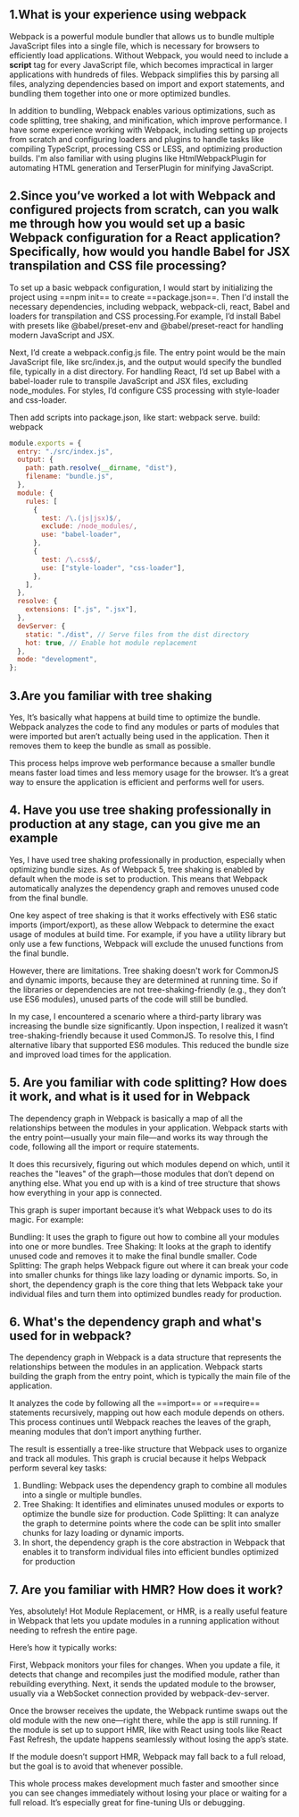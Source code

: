 ## 1.What is your experience using webpack

Webpack is a powerful module bundler that allows us to bundle multiple JavaScript files into a single file, which is necessary for browsers to efficiently load applications. Without Webpack, you would need to include a **script** tag for every JavaScript file, which becomes impractical in larger applications with hundreds of files. Webpack simplifies this by parsing all files, analyzing dependencies based on import and export statements, and bundling them together into one or more optimized bundles.

In addition to bundling, Webpack enables various optimizations, such as code splitting, tree shaking, and minification, which improve performance. I have some experience working with Webpack, including setting up projects from scratch and configuring loaders and plugins to handle tasks like compiling TypeScript, processing CSS or LESS, and optimizing production builds. I'm also familiar with using plugins like HtmlWebpackPlugin for automating HTML generation and TerserPlugin for minifying JavaScript.

## 2.Since you’ve worked a lot with Webpack and configured projects from scratch, can you walk me through how you would set up a basic Webpack configuration for a React application? Specifically, how would you handle Babel for JSX transpilation and CSS file processing?

To set up a basic webpack configuration, I would start by initializing the project using ==npm init== to create ==package.json==. Then I'd install the necessary dependencies, including webpack, webpack-cli, react, Babel and loaders for transpilation and CSS processing.For example, I’d install Babel with presets like @babel/preset-env and @babel/preset-react for handling modern JavaScript and JSX.

Next, I’d create a webpack.config.js file. The entry point would be the main JavaScript file, like src/index.js, and the output would specify the bundled file, typically in a dist directory. For handling React, I’d set up Babel with a babel-loader rule to transpile JavaScript and JSX files, excluding node_modules. For styles, I’d configure CSS processing with style-loader and css-loader.

Then add scripts into package.json, like start: webpack serve. build: webpack

```javascript
module.exports = {
  entry: "./src/index.js",
  output: {
    path: path.resolve(__dirname, "dist"),
    filename: "bundle.js",
  },
  module: {
    rules: [
      {
        test: /\.(js|jsx)$/,
        exclude: /node_modules/,
        use: "babel-loader",
      },
      {
        test: /\.css$/,
        use: ["style-loader", "css-loader"],
      },
    ],
  },
  resolve: {
    extensions: [".js", ".jsx"],
  },
  devServer: {
    static: "./dist", // Serve files from the dist directory
    hot: true, // Enable hot module replacement
  },
  mode: "development",
};
```

## 3.Are you familiar with tree shaking

Yes, It’s basically what happens at build time to optimize the bundle. Webpack analyzes the code to find any modules or parts of modules that were imported but aren’t actually being used in the application. Then it removes them to keep the bundle as small as possible.

This process helps improve web performance because a smaller bundle means faster load times and less memory usage for the browser. It’s a great way to ensure the application is efficient and performs well for users.

## 4. Have you use tree shaking professionally in production at any stage, can you give me an example

Yes, I have used tree shaking professionally in production, especially when optimizing bundle sizes. As of Webpack 5, tree shaking is enabled by default when the mode is set to production. This means that Webpack automatically analyzes the dependency graph and removes unused code from the final bundle.

One key aspect of tree shaking is that it works effectively with ES6 static imports (import/export), as these allow Webpack to determine the exact usage of modules at build time. For example, if you have a utility library but only use a few functions, Webpack will exclude the unused functions from the final bundle.

However, there are limitations. Tree shaking doesn't work for CommonJS and dynamic imports, because they are determined at running time. So if the libraries or dependencies are not tree-shaking-friendly (e.g., they don’t use ES6 modules), unused parts of the code will still be bundled.

In my case, I encountered a scenario where a third-party library was increasing the bundle size significantly. Upon inspection, I realized it wasn’t tree-shaking-friendly because it used CommonJS. To resolve this, I find alternative libary that supported ES6 modules. This reduced the bundle size and improved load times for the application.

## 5. Are you familiar with code splitting? How does it work, and what is it used for in Webpack

The dependency graph in Webpack is basically a map of all the relationships between the modules in your application. Webpack starts with the entry point—usually your main file—and works its way through the code, following all the import or require statements.

It does this recursively, figuring out which modules depend on which, until it reaches the "leaves" of the graph—those modules that don’t depend on anything else. What you end up with is a kind of tree structure that shows how everything in your app is connected.

This graph is super important because it’s what Webpack uses to do its magic. For example:

Bundling: It uses the graph to figure out how to combine all your modules into one or more bundles.
Tree Shaking: It looks at the graph to identify unused code and removes it to make the final bundle smaller.
Code Splitting: The graph helps Webpack figure out where it can break your code into smaller chunks for things like lazy loading or dynamic imports.
So, in short, the dependency graph is the core thing that lets Webpack take your individual files and turn them into optimized bundles ready for production.

## 6. What's the dependency graph and what's used for in webpack?

The dependency graph in Webpack is a data structure that represents the relationships between the modules in an application. Webpack starts building the graph from the entry point, which is typically the main file of the application.

It analyzes the code by following all the ==import== or ==require== statements recursively, mapping out how each module depends on others. This process continues until Webpack reaches the leaves of the graph, meaning modules that don’t import anything further.

The result is essentially a tree-like structure that Webpack uses to organize and track all modules. This graph is crucial because it helps Webpack perform several key tasks:

1. Bundling: Webpack uses the dependency graph to combine all modules into a single or multiple bundles.
2. Tree Shaking: It identifies and eliminates unused modules or exports to optimize the bundle size for production.
   Code Splitting: It can analyze the graph to determine points where the code can be split into smaller chunks for lazy loading or dynamic imports.
3. In short, the dependency graph is the core abstraction in Webpack that enables it to transform individual files into efficient bundles optimized for production

## 7. Are you familiar with HMR? How does it work?

Yes, absolutely! Hot Module Replacement, or HMR, is a really useful feature in Webpack that lets you update modules in a running application without needing to refresh the entire page.

Here’s how it typically works:

First, Webpack monitors your files for changes. When you update a file, it detects that change and recompiles just the modified module, rather than rebuilding everything. Next, it sends the updated module to the browser, usually via a WebSocket connection provided by webpack-dev-server.

Once the browser receives the update, the Webpack runtime swaps out the old module with the new one—right there, while the app is still running. If the module is set up to support HMR, like with React using tools like React Fast Refresh, the update happens seamlessly without losing the app’s state.

If the module doesn’t support HMR, Webpack may fall back to a full reload, but the goal is to avoid that whenever possible.

This whole process makes development much faster and smoother since you can see changes immediately without losing your place or waiting for a full reload. It’s especially great for fine-tuning UIs or debugging.
